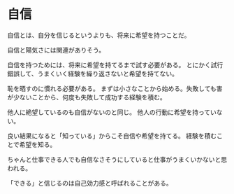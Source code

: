 # 自信

自信とは、自分を信じるというよりも、将来に希望を持つことだ。

自信と陽気さには関連がありそう。

自信を持つためには、将来に希望を持てるまで試す必要がある。
とにかく試行錯誤して、うまくいく経験を繰り返さないと希望を持てない。

恥を晒すのに慣れる必要がある。
まずは小さなことから始める。失敗しても害が少ないことから、何度も失敗して成功する経験を積む。

他人に絶望しているのも自信がないのと同じ。
他人の行動に希望を持っていない。

良い結果になると「知っている」からこそ自信や希望を持てる。
経験を積むことで希望を知る。

ちゃんと仕事できる人でも自信なさそうにしていると仕事がうまくいかないと思われる。

「できる」と信じるのは自己効力感と呼ばれることがある。
